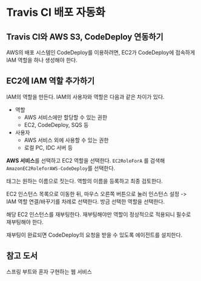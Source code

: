 # Travis CI 배포 자동화

## Travis CI와 AWS S3, CodeDeploy 연동하기

AWS의 배포 시스템인 CodeDeploy를 이용하려면, EC2가 CodeDeploy에 접속하게 IAM 역할을 하나 생성해야 한다.

## EC2에 IAM 역할 추가하기

IAM의 역할을 만든다. IAM의 사용자와 역할은 다음과 같은 차이가 있다.

- 역할
  - AWS 서비스에만 할당할 수 있는 권한
  - EC2, CodeDeploy, SQS 등
- 사용자
  - AWS 서비스 외에 사용할 수 있는 권한
  - 로컬 PC, IDC 서버 등
  
**AWS 서비스**를 선택하고 EC2 역할을 선택한다. `EC2RoleForA` 를 검색해 `AmazonEC2RoleforAWS-CodeDeploy`를 선택한다.

태그는 원하는 이름으로 짓는다. 역할의 이름을 등록하고 최종 검토한다.

EC2 인스턴스 목록으로 이동한 뒤, 마우스 오른쪽 버튼으로 눌러 인스턴스 설정 -> IAM 역할 연결/바꾸기를 차례로 선택한다. 방금 선택한 역할을 선택한다.

해당 EC2 인스턴스를 재부팅한다. 재부팅해야만 역할이 정상적으로 적용되니 필수로 재부팅해야 한다.

재부팅이 완료되면 CodeDeploy의 요청을 받을 수 있도록 에이전트를 설치한다.

## 참고 도서

스프링 부트와 혼자 구현하는 웹 서비스